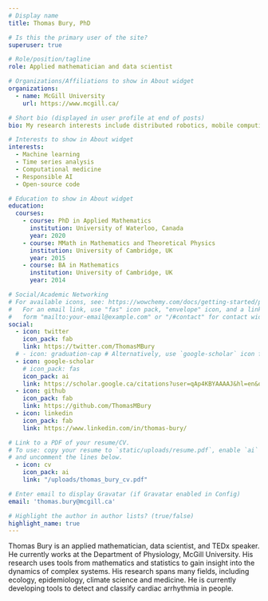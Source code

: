 ```yaml
---
# Display name
title: Thomas Bury, PhD

# Is this the primary user of the site?
superuser: true

# Role/position/tagline
role: Applied mathematician and data scientist

# Organizations/Affiliations to show in About widget
organizations:
  - name: McGill University
    url: https://www.mcgill.ca/

# Short bio (displayed in user profile at end of posts)
bio: My research interests include distributed robotics, mobile computing and programmable matter.

# Interests to show in About widget
interests:
  - Machine learning
  - Time series analysis
  - Computational medicine
  - Responsible AI
  - Open-source code

# Education to show in About widget
education:
  courses:
    - course: PhD in Applied Mathematics
      institution: University of Waterloo, Canada
      year: 2020
    - course: MMath in Mathematics and Theoretical Physics
      institution: University of Cambridge, UK
      year: 2015
    - course: BA in Mathematics
      institution: University of Cambridge, UK
      year: 2014

# Social/Academic Networking
# For available icons, see: https://wowchemy.com/docs/getting-started/page-builder/#icons
#   For an email link, use "fas" icon pack, "envelope" icon, and a link in the
#   form "mailto:your-email@example.com" or "/#contact" for contact widget.
social:
  - icon: twitter
    icon_pack: fab
    link: https://twitter.com/ThomasMBury
  # - icon: graduation-cap # Alternatively, use `google-scholar` icon from `ai` icon pack
  - icon: google-scholar
    # icon_pack: fas
    icon_pack: ai
    link: https://scholar.google.ca/citations?user=qAp4KBYAAAAJ&hl=en&oi=ao
  - icon: github
    icon_pack: fab
    link: https://github.com/ThomasMBury
  - icon: linkedin
    icon_pack: fab
    link: https://www.linkedin.com/in/thomas-bury/

# Link to a PDF of your resume/CV.
# To use: copy your resume to `static/uploads/resume.pdf`, enable `ai` icons in `params.toml`,
# and uncomment the lines below.
  - icon: cv
    icon_pack: ai
    link: "/uploads/thomas_bury_cv.pdf"

# Enter email to display Gravatar (if Gravatar enabled in Config)
email: 'thomas.bury@mcgill.ca'

# Highlight the author in author lists? (true/false)
highlight_name: true
---
```


Thomas Bury is an applied mathematician, data scientist, and TEDx speaker. He currently works at the Department of Physiology, McGill University. His research uses tools from mathematics and statistics to gain insight into the dynamics of complex systems. His research spans many fields, including ecology, epidemiology, climate science and medicine. He is currently developing tools to detect and classify cardiac arrhythmia in people.

<!-- {{< icon name="download" pack="fas" >}} Download my {{< staticref "uploads/demo_resume.pdf" "newtab" >}}resumé{{< /staticref >}}. -->
